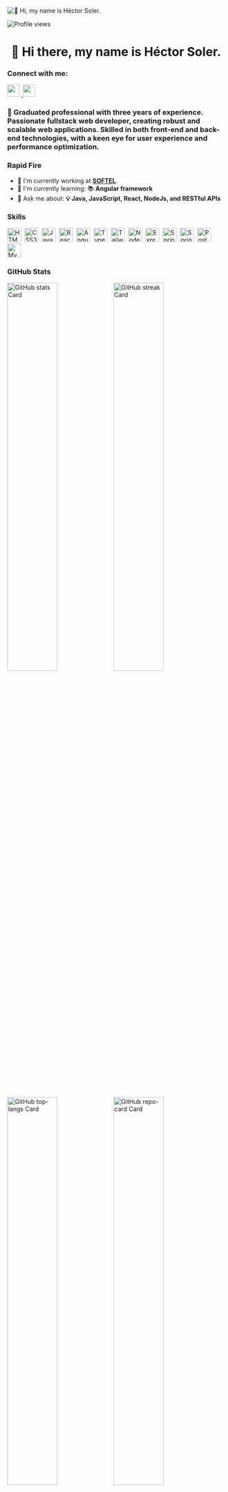 ![👋 Hi, my name is Héctor Soler.](https://www.cloudtransformation.com.sg/wp-content/uploads/2018/08/banner-softwaredev.jpg)

![Profile views](https://komarev.com/ghpvc/?username=hesoler&label=Profile%20views&color=0e75b6&style=flat)

<div id="toc">
  <ul align="center" style="list-style: none">
    <summary>
      <h1>👋 Hi there, my name is Héctor Soler.</h1>
    </summary>
  </ul>
</div>

**<h3 align="left">Connect with me:</h3>** 
<p align="left">
   <a href="mailto:hecalana@gmail.com" target="_blank">
      <img src="https://img.shields.io/badge/Gmail-D14836?style=for-the-badge&logo=gmail&logoColor=white" height="28" style="margin-right: 4px">
   </a> 
   <a href="https://www.linkedin.com/in/hectorsoler" target="_blank">
      <img src="https://img.shields.io/badge/LinkedIn-0077B5?style=for-the-badge&logo=linkedin&logoColor=white" height="28" style="margin-right: 4px">
   </a>
</p>

 **<h3 align="left">🚀 Graduated professional with three years of experience. Passionate fullstack web developer, creating robust and scalable web applications. Skilled in both front-end and back-end technologies, with a keen eye for user experience and performance optimization.</h3>**

**<h3 align="left">Rapid Fire</h3>**

- 💼 I'm currently working at [**SOFTEL**](https://www.softel.cu).
- 🌱 I'm currently learning: 📚 **Angular framework**
- 💬 Ask me about: **💡 Java, JavaScript, React, NodeJs, and RESTful APIs**

 **<h3 align="left">Skills</h3>**

<div style="display: flex; flex-wrap: wrap; gap: 4px; justify-content: left;">
   <img src="https://img.shields.io/badge/HTML5-E34F26?logo=html5&logoColor=white" height="32" alt="HTML5" style="margin-right: 4px">
   <img src="https://img.shields.io/badge/CSS3-1572B6?logo=css3&logoColor=white" height="32" alt="CSS3" style="margin-right: 4px">
   <img src="https://img.shields.io/badge/JavaScript-F7DF1C?logo=javascript&logoColor=white" height="32" alt="JavaScript" style="margin-right: 4px">
   <img src="https://img.shields.io/badge/React-20232A?logo=react&logoColor=61DAFB" height="32" alt="React" style="margin-right: 4px">
   <img src="https://img.shields.io/badge/Angular-DD1100?logo=angular&logoColor=white" height="32" alt="Angular" style="margin-right: 4px">
   <img src="https://img.shields.io/badge/TypeScript-3178C6?logo=typescript&logoColor=white" height="32" alt="TypeScript" style="margin-right: 4px">
   <img src="https://img.shields.io/badge/Tailwind_CSS-38B2AC?logo=tailwind-css&logoColor=white" height="32" alt="Tailwind CSS" style="margin-right: 4px">
   <img src="https://img.shields.io/badge/Node.js-8CC84B?logo=node.js&logoColor=white" height="32" alt="Node.js" style="margin-right: 4px">
   <img src="https://img.shields.io/badge/Express-000000?logo=express&logoColor=white" height="32" alt="Express" style="margin-right: 4px">
<!--    <img src="https://img.shields.io/badge/MongoDB-4EA94B?logo=mongodb&logoColor=white" height="32" alt="MongoDB" style="margin-right: 4px"> -->
   <img src="https://img.shields.io/badge/Spring-6DB33F?logo=spring&logoColor=white" height="32" alt="Spring" style="margin-right: 4px">
   <img src="https://img.shields.io/badge/Spring Boot-6DB33F?logo=springboot&logoColor=white" height="32" alt="Spring Boot" style="margin-right: 4px">
   <img src="https://img.shields.io/badge/PostgreSQL-316192?logo=postgresql&logoColor=white" height="32" alt="PostgreSQL" style="margin-right: 4px">
   <img src="https://img.shields.io/badge/MySQL-4479A1?logo=mysql&logoColor=white" height="32" alt="MySQL" style="margin-right: 4px">
</div>

 **<h3 align="left">GitHub Stats</h3>**

<p align="left">
  <img width="48%" src="https://github-readme-stats.vercel.app/api?username=hesoler&theme=react&hide_title=false&hide_rank=false&show_icons=false&include_all_commits=false&count_private=true&line_height=23" alt="GitHub stats Card" />
  <img width="48%" src="https://streak-stats.demolab.com/?user=hesoler&theme=react&hide_border=false&date_format=M+j%5B%2C+Y%5D&mode=daily&hide_total_contributions=false&hide_current_streak=false&hide_longest_streak=false&card_height=200" alt="GitHub streak Card" />
</p>

<p align="left">
  <img width="48%" src="https://github-readme-stats.vercel.app/api/top-langs?username=hesoler&theme=react&hide_title=false&layout=compact&langs_count=6&hide_progress=false&card_width=400" alt="GitHub top-langs Card" />
  <a href="https://github.com/hesoler/assessment-avg" target="_blank">
    <img width="48%" src="https://github-readme-stats.vercel.app/api/pin/?username=hesoler&repo=assessment-avg&bg_color=40%2C0E6DA1%2C0F2A97%2C000&show_owner=true&title_color=FFF7C9&text_color=fff&icon_color=FFCA00&hide_border=false&theme=default" alt="GitHub repo-card Card" />
  </a>
</p>

